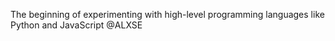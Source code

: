 The beginning of experimenting with high-level programming languages like Python and JavaScript @ALXSE
